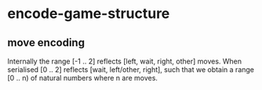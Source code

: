 # encode-game-structure

## move encoding
Internally the range [-1 .. 2] reflects [left, wait, right, other] moves.
When serialised [0 .. 2] reflects [wait, left/other, right], such that we obtain a range [0 .. n) of natural numbers where n are moves.
